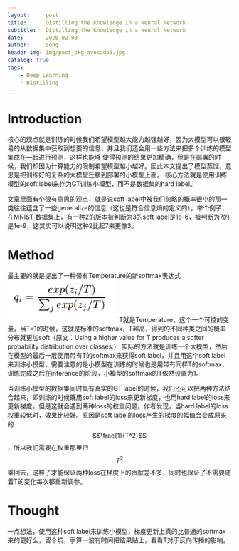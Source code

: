 ```yaml
---
layout:     post
title:      Distilling the Knowledge in a Neural Network
subtitle:   Distilling the Knowledge in a Neural Network
date:       2020-02-08
author:     Song
header-img: img/post_bkg_avocado5.jpg
catalog: true
tags:
    - Deep Learning
    - Distilling
---
```


<head>
    <script src="https://cdn.mathjax.org/mathjax/latest/MathJax.js?config=TeX-AMS-MML_HTMLorMML" type="text/javascript"></script>
    <script type="text/x-mathjax-config">
        MathJax.Hub.Config({
            tex2jax: {
            skipTags: ['script', 'noscript', 'style', 'textarea', 'pre'],
            inlineMath: [['$','$']]
            }
        });
    </script>
</head>

# Introduction
核心的观点就是训练的时候我们希望模型越大能力越强越好，因为大模型可以很轻易的从数据集中获取到想要的信息，并且我们还会用一些方法来把多个训练的模型集成在一起进行预测，这样也能够
使得预测的结果更加精确，但是在部署的时候，我们却因为计算能力的限制希望模型越小越好。因此本文提出了模型蒸馏，意思是把训练好的复杂的大模型迁移到部署的小模型上面。
核心方法就是使用训练模型的soft label来作为GT训练小模型，而不是数据集的hard label。

文章里面有个很有意思的观点，就是说soft label中被我们忽略的概率很小的那一类往往蕴含了一些generalize的信息（这也是符合信息熵的定义的）。举个例子，在MNIST
数据集上，有一种2的版本被判断为3的soft label是1e-6，被判断为7的是1e-9，这其实可以说明这种2比起7来更像3。

# Method
最主要的就是提出了一种带有Temperature的新softmax表达式
![](/img/distill/softmax.png)
T就是Temperature，这个一个可控的变量，当T=1的时候，这就是标准的softmax，T越高，得到的不同种类之间的概率分布就更加soft（原文：Using a higher value for T produces a softer
probability distribution over classes.）
实际的方法就是训练一个大模型，然后在模型的最后一层使用带有T的softmax来获得soft label，并且用这个soft label来训练小模型，需要注意的是小模型在训练的时候也是用带有同样T的softmax，训练完成之后在inference的阶段，小模型的softmax的T依然设置为1。

当训练小模型的数据集同时具有真实的GT label的时候，我们还可以把两种方法结合起来，即训练的时候既用soft label的loss来更新梯度，也用hard label的loss来更新梯度，但是这就会遇到两种loss的权重问题。作者发现，当hard label的loss权重较低时，效果比较好。原因是soft label的loss产生的梯度的幅值会变成原来的$$\frac{1}{T^2}$$，所以我们需要在权重那里把$$T^2$$乘回去，这样子才能保证两种loss在梯度上的贡献差不多，同时也保证了不需要随着T的变化每次都重新调参。

# Thought
一点想法，使用这种soft label来训练小模型，梯度更新上真的比普通的softmax来的更好么，留个坑，手算一波有时间把结果贴上，看看T对于反向传播的影响。

